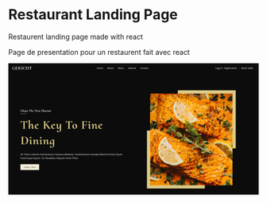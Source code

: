 # Restaurant Landing Page

Restaurent landing page made with react

Page de presentation pour un restaurent fait avec react

![screenshots of the project](./restaurent.png)
